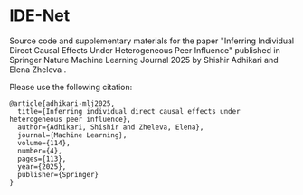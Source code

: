 # IDE-Net
Source code and supplementary materials for the paper "Inferring Individual Direct Causal Effects Under Heterogeneous Peer Influence" published in Springer Nature Machine Learning Journal 2025 by Shishir Adhikari and Elena Zheleva .

Please use the following citation:

```
@article{adhikari-mlj2025,
  title={Inferring individual direct causal effects under heterogeneous peer influence},
  author={Adhikari, Shishir and Zheleva, Elena},
  journal={Machine Learning},
  volume={114},
  number={4},
  pages={113},
  year={2025},
  publisher={Springer}
}
```
